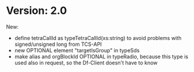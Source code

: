 # Version: 2.0

New:
- define tetraCallId as typeTetraCallId(xs:string) to avoid problems with signed/unsigned long from TCS-API
- new OPTIONAL element "targetIsGroup" in typeSds
- make alias and orgBlockId OPTIONAL in typeRadio, because this type is used also in request, so the Df-Client doesn't have to know